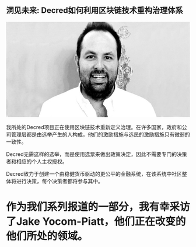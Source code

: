 ## 洞见未来: Decred如何利用区块链技术重构治理体系
 
![abstract art](img/jyp.jpeg)

我所处的Decred项目正在使用区块链技术重新定义治理。在许多国家，政府和公司管理层都是由选举产生的人构成，他们的激励措施与选民的激励措施只有微弱的一致性。

Decred无需这样的选举，而是使用选票来做出政策决定，因此不需要专门的决策者和相应的个人主权授权。

Decred致力于创建一个由稳健货币驱动的更公平的金融系统，在该系统中社区整体将进行决策，每个决策者都将参与其中。

# 作为我们系列报道的一部分，我有幸采访了Jake Yocom-Piatt，他们正在改变的他们所处的领域。


